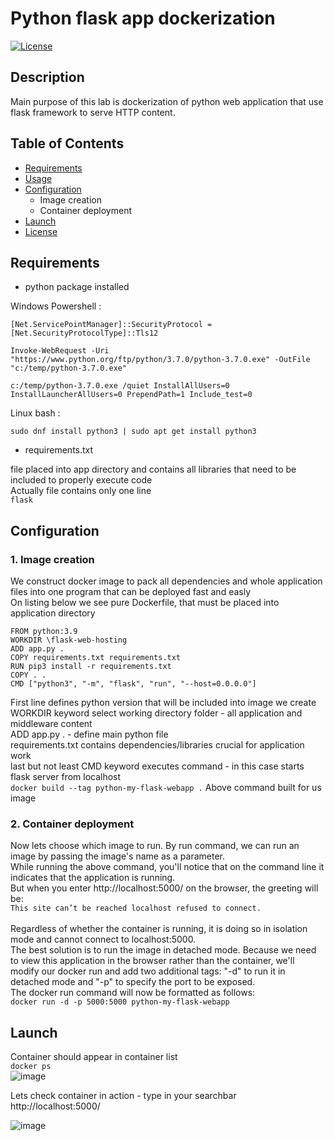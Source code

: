 # Python flask app dockerization

[![License](https://img.shields.io/badge/License-MIT-blue.svg)](LICENSE)

## Description

Main purpose of this lab is dockerization of python web application that use flask framework to serve HTTP content.

## Table of Contents

- [Requirements](#requirements)
- [Usage](#usage)
- [Configuration](#configuration)
  - Image creation
  - Container deployment 
- [Launch](#launch)
- [License](#license)

## Requirements

 - python package installed

Windows Powershell : <br>
```
[Net.ServicePointManager]::SecurityProtocol = [Net.SecurityProtocolType]::Tls12

Invoke-WebRequest -Uri "https://www.python.org/ftp/python/3.7.0/python-3.7.0.exe" -OutFile "c:/temp/python-3.7.0.exe"

c:/temp/python-3.7.0.exe /quiet InstallAllUsers=0 InstallLauncherAllUsers=0 PrependPath=1 Include_test=0
```
Linux bash : <br>
```
sudo dnf install python3 | sudo apt get install python3
```

 - requirements.txt

 file placed into app directory and contains all libraries that need to be included to properly execute code<br>Actually file contains only one line<br>
 `flask`

## Configuration

  ### 1. Image creation

We construct docker image to pack all dependencies and whole application files into one program that can be deployed fast and easly<br>
On listing below we see pure Dockerfile, that must be placed into application directory

```
FROM python:3.9
WORKDIR \flask-web-hosting
ADD app.py .
COPY requirements.txt requirements.txt
RUN pip3 install -r requirements.txt
COPY . .
CMD ["python3", "-m", "flask", "run", "--host=0.0.0.0"]
```

First line defines python version that will be included into image we create<br>
WORKDIR keyword select working directory folder - all application and middleware content<br>
ADD app.py . - define main python file<br>
requirements.txt contains dependencies/libraries crucial for application work<br>
last but not least CMD keyword executes command - in this case starts flask server from localhost<br>
`docker build --tag python-my-flask-webapp .`
Above command built for us image 

  ### 2. Container deployment

  Now lets choose which image to run. By run command, we can run an image by passing the image's name as a parameter.<br>
  While running the above command, you'll notice that on the command line it indicates that the application is running.<br>
  But when you enter http://localhost:5000/ on the browser, the greeting will be:<br>
  `This site can’t be reached localhost refused to connect.`<br><br>
  Regardless of whether the container is running, it is doing so in isolation mode and cannot connect to localhost:5000.<br>
The best solution is to run the image in detached mode. Because we need to view this application in the browser rather than the container, we'll modify our docker run and add two additional tags: "-d" to run it in detached mode and "-p" to specify the port to be exposed.<br>
The docker run command will now be formatted as follows:<br>
`docker run -d -p 5000:5000 python-my-flask-webapp`

## Launch

Container should appear in container list<br>
`docker ps`<br>
![image](https://github.com/damian-andrzej/docker_flask_webapp/assets/102800704/ab5a2157-1c2f-489a-922a-9bb38016ba25)

Lets check container in action - type in your searchbar http://localhost:5000/ <br>

![image](https://github.com/damian-andrzej/docker_flask_webapp/assets/102800704/54f87824-cb44-4392-9085-1dd4990ba0a5)



  
